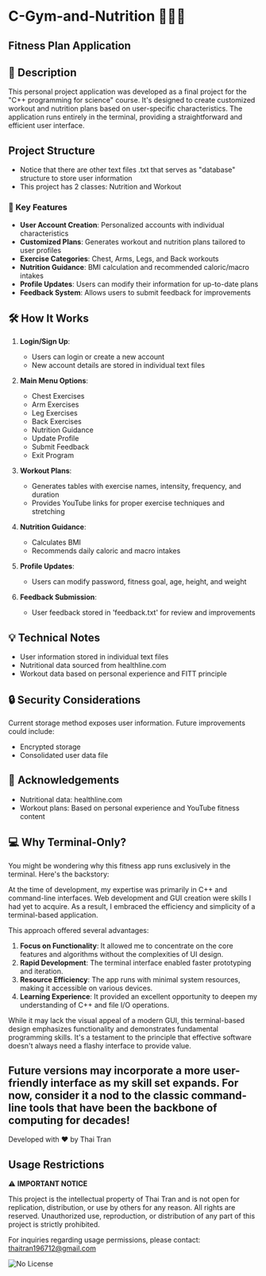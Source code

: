 # C-Gym-and-Nutrition 🏋️‍♂️🥗

## Fitness Plan Application

## 📝 Description

This personal project application was developed as a final project for the "C++ programming for science" course. It's designed to create customized workout and nutrition plans based on user-specific characteristics.
The application runs entirely in the terminal, providing a straightforward and efficient user interface.

## Project Structure

- Notice that there are other text files .txt that serves as "database" structure to store user information
- This project has 2 classes: Nutrition and Workout

### 🚀 Key Features

- **User Account Creation**: Personalized accounts with individual characteristics
- **Customized Plans**: Generates workout and nutrition plans tailored to user profiles
- **Exercise Categories**: Chest, Arms, Legs, and Back workouts
- **Nutrition Guidance**: BMI calculation and recommended caloric/macro intakes
- **Profile Updates**: Users can modify their information for up-to-date plans
- **Feedback System**: Allows users to submit feedback for improvements



## 🛠 How It Works

1. **Login/Sign Up**: 
   - Users can login or create a new account
   - New account details are stored in individual text files

2. **Main Menu Options**:
   - Chest Exercises
   - Arm Exercises
   - Leg Exercises
   - Back Exercises
   - Nutrition Guidance
   - Update Profile
   - Submit Feedback
   - Exit Program

3. **Workout Plans**: 
   - Generates tables with exercise names, intensity, frequency, and duration
   - Provides YouTube links for proper exercise techniques and stretching

4. **Nutrition Guidance**:
   - Calculates BMI
   - Recommends daily caloric and macro intakes

5. **Profile Updates**:
   - Users can modify password, fitness goal, age, height, and weight

6. **Feedback Submission**:
   - User feedback stored in 'feedback.txt' for review and improvements

## 💡 Technical Notes

- User information stored in individual text files
- Nutritional data sourced from healthline.com
- Workout data based on personal experience and FITT principle

## 🔒 Security Considerations

Current storage method exposes user information. Future improvements could include:
- Encrypted storage
- Consolidated user data file
  

## 🙏 Acknowledgements

- Nutritional data: healthline.com
- Workout plans: Based on personal experience and YouTube fitness content

## 💻 Why Terminal-Only?

You might be wondering why this fitness app runs exclusively in the terminal. Here's the backstory:

At the time of development, my expertise was primarily in C++ and command-line interfaces. Web development and GUI creation were skills I had yet to acquire. As a result, I embraced the efficiency and simplicity of a terminal-based application.

This approach offered several advantages:
1. **Focus on Functionality**: It allowed me to concentrate on the core features and algorithms without the complexities of UI design.
2. **Rapid Development**: The terminal interface enabled faster prototyping and iteration.
3. **Resource Efficiency**: The app runs with minimal system resources, making it accessible on various devices.
4. **Learning Experience**: It provided an excellent opportunity to deepen my understanding of C++ and file I/O operations.

While it may lack the visual appeal of a modern GUI, this terminal-based design emphasizes functionality and demonstrates fundamental programming skills. It's a testament to the principle that effective software doesn't always need a flashy interface to provide value.

Future versions may incorporate a more user-friendly interface as my skill set expands. For now, consider it a nod to the classic command-line tools that have been the backbone of computing for decades!
---

Developed with ❤️ by Thai Tran

## Usage Restrictions

⚠️ **IMPORTANT NOTICE**

This project is the intellectual property of Thai Tran and is not open for replication, distribution, or use by others for any reason. All rights are reserved. Unauthorized use, reproduction, or distribution of any part of this project is strictly prohibited.

For inquiries regarding usage permissions, please contact: thaitran196712@gmail.com

![No License](https://img.shields.io/badge/License-All_Rights_Reserved-red.svg)
